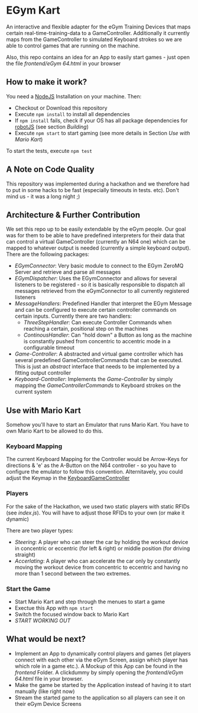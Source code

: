 # EGym Kart
An interactive and flexible adapter for the eGym Training Devices that maps certain real-time-training-data to a GameController.
Additionally it currently maps from the GameController to simulated Keyboard strokes so we are able to control games that are running on the machine.

Also, this repo contains an idea for an App to easily start games - just open the file _frontend/eGym 64.html_ in your browser

## How to make it work?
You need a [NodeJS](https://nodejs.org) Installation on your machine. Then:

- Checkout or Download this repository
- Execute `npm install` to install all dependencies
- If `npm install` fails, check if your OS has all package dependencies for [robotJS](https://github.com/octalmage/robotjs) (see section _Building_)
- Execute `npm start` to start gaming (see more details in Section *Use with Mario Kart*)

To start the tests, execute `npm test`

## A Note on Code Quality
This repository was implemented during a hackathon and we therefore had to put in some hacks to be fast (especially timeouts in tests. etc). Don't mind us - it was a long night ;)

## Architecture & Further Contribution
We set this repo up to be easily extendable by the eGym people. Our goal was for them to be able to have predefined interpreters for their data that can control a virtual GameController (currently an N64 one) which can be mapped to whatever output is needed (currently a simple keyboard output).
There are the following packages:

- *EGymConnector*: Very basic module to connect to the EGym ZeroMQ Server and retrieve and parse all messages
- *EGymDispatcher*: Uses the EGymConnector and allows for several listeners to be registered - so it is basically responsible to dispatch all messages retrieved from the eGymConnector to all currently registered listeners
- *MessageHandlers*: Predefined Handler that interpret the EGym Message and can be configured to execute certain controller commands on certain inputs. Currently there are two handlers:
    - *ThreeStepHandler*: Can execute Controller Commands when reaching a certain, positional step on the machines
    - *ContinousHandler*: Can "hold down" a Button as long as the machine is constantly pushed from concentric to accentric mode in a configurable timeout
- *Game-Controller*: A abstracted and virtual game controller which has several predefined GameControllerCommands that can be executed. This is just an *abstract* interface that needs to be implemented by a fitting output controller
- *Keyboard-Controller*: Implements the *Game-Controller* by simply mapping the _GameControllerCommands_ to Keyboard strokes on the current system


## Use with Mario Kart
Somehow you'll have to start an Emulator that runs Mario Kart. You have to own Mario Kart to be allowed to do this.

### Keyboard Mapping
The current Keyboard Mapping for the Controller would be Arrow-Keys for directions & 'e' as the A-Button on the N64 controller - so you have to configure the emulator to follow this convention.
Alternitavely, you could adjust the Keymap in the [KeyboardGameController](./src/app/keyboard-controller/KeyboardGameController)

### Players
For the sake of the Hackathon, we used two static players with static RFIDs (see *index.js*).
You will have to adjust those RFIDs to your own (or make it dynamic)

There are two player types:
- *Steering*: A player who can steer the car by holding the workout device in concentric or eccentric (for left & right) or middle position (for driving straight)
- *Accerlating*: A player who can accelerate the car only by constantly moving the workout device from concentric to eccentric and having no more than 1 second between the two extremes.

### Start the Game
- Start Mario Kart and step through the menues to start a game
- Exectue this App with `npm start`
- Switch the focused window back to Mario Kart
- *START WORKING OUT*


## What would be next?
- Implement an App to dynamically control players and games (let players connect with each other via the eGym Screen, assign which player has which role in a game etc.). A Mockup of this App can be found in the _frontend_ Folder. A clickdummy by simply opening the _frontend/eGym 64.html_ file in your browser.
- Make the game be started by the Application instead of having it to start manually (like right now)
- Stream the started game to the application so all players can see it on their eGym Device Screens